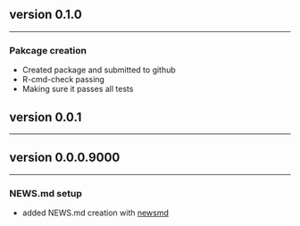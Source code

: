 ## version 0.1.0

---


### Pakcage creation

- Created package and submitted to github
- R-cmd-check passing
- Making sure it passes all tests


## version 0.0.1

---


## version 0.0.0.9000

---

### NEWS.md setup

- added NEWS.md creation with [newsmd](https://github.com/Dschaykib/newsmd)

